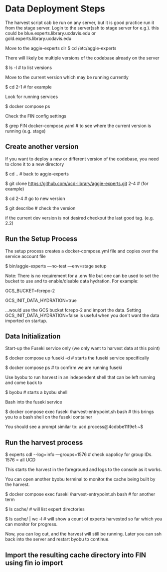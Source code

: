 # Data Deployment Steps

The harvest script cab be run on any server, but it is good practice run it from the stage server.
Login to the server(ssh to stage server for e.g.). this could be blue.experts.library.ucdavis.edu or gold.experts.library.ucdavis.edu

Move to the aggie-experts dir
$ cd /etc/aggie-experts

There will likely be multiple versions of the codebase already on the server

$ ls -l  # to list versions

Move to the current version which may be running currently

$ cd 2-1 # for example

Look for running services

$ docker compose ps 

Check the FIN config settings

$ grep FIN docker-compose.yaml # to see where the current version is running (e.g. stage)

## Create another version

If you want to deploy a new or different version of the codebase, you need to clone it to a new directory

$ cd  ..  # back to aggie-experts

$ git clone https://github.com/ucd-library/aggie-experts.git 2-4 # (for example)

$ cd 2-4  # go to new version

$ git describe    # check the version

if the current dev version is not desired checkout the last good tag. (e.g. 2.2)

## Run the Setup Process

The setup process creates a docker-compose.yml file and copies over the service account file

$ bin/aggie-experts —no-test —env=stage setup 

Note: There is no requirement for a .env file but one can be used to set the bucket to use and to enable/disable data hydration. For example:

GCS_BUCKET=fcrepo-2

GCS_INIT_DATA_HYDRATION=true   

...would use the GCS bucket fcrepo-2 and import the data. Setting GCS_INIT_DATA_HYDRATION=false is useful when you don't want the data imported on startup. 

## Data Initialization

Start-up the Fuseki service only (we only want to harvest data at this point)

$ docker compose up fuseki -d   # starts the fuseki service specifically

$ docker compose ps  # to confirm we are running fuseki

Use byobu to run harvest in an independent shell that can be left running and come back to

$ byobu   # starts a byobu shell 

Bash into the fuseki service 

$ docker compose exec fuseki /harvest-entrypoint.sh bash    # this brings you to a bash shell on the fuseki container

You should see a prompt similar to:
ucd.process@4cdbbe11f9ef:~$       

## Run the harvest process

$ experts cdl --log=info —groups=1576   # check oapolicy for group IDs. 1576 = all UCD

This starts the harvest in the foreground and logs to the console as it works.

You can open another byobu terminal to monitor the cache being built by the harvest.

$ docker compose exec fuseki /harvest-entrypoint.sh bash   # for another term

$ ls cache/     # will list expert directories

$ ls cache/ | wc -l  # will show a count of experts harvested so far which you can monitor for progress.

Now, you can log out, and the harvest will still be running. Later you can ssh back into the server and restart byobu to continue.

## Import the resulting cache directory into FIN using fin io import


